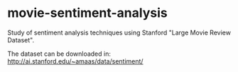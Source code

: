 # movie-sentiment-analysis
Study of sentiment analysis techniques using Stanford "Large Movie Review Dataset".

The dataset can be downloaded in: http://ai.stanford.edu/~amaas/data/sentiment/
